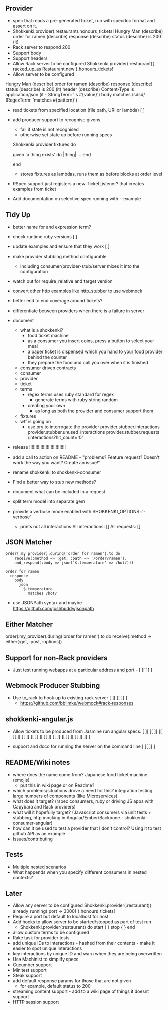 ## Provider

- spec that reads a pre-generated ticket, run with specdoc format and assert on it.
- Shokkenki.provider(:restaurant).honours_tickets!
Hungry Man (describe)
  order for ramen (describe)
    response (describe)
      status (describe)
        is 200 (it)
- Rack server to respond 200
- Support body
- Support headers
- Allow Rack server to be configured
  Shokkenki.provider(:restaurant){ racked_up_as Restaurant.new }.honours_tickets!
- Allow server to be configured

Hungry Man (describe)
  order for ramen (describe)
    response (describe)
      status (describe)
        is 200 (it)
      header (describe)
        Content-Type
          is application/json (it - StringTerm: 'is #{value}')
      body
        matches /sdsd/ (RegexTerm: 'matches #{pattern}')
- read tickets from specified location (file path, URI or lambda) [ ]

- add producer support to recognise givens
  - fail if state is not recognised
  - otherwise set state up before running specs

  Shokkenki.provider.fixtures do

    given 'a thing exists' do |thing|
       ...
    end

  end
  - stores fixtures as lambdas, runs them as before blocks at order level

- RSpec support just registers a new TicketListener? that creates examples from ticket
- Add documentation on selective spec running with --example

## Tidy Up

- better name for and expression term?
- check runtime ruby versions [ ]
- update examples and ensure that they work [ ]
- make provider stubbing method configurable
  - including consumer/provider-stub/server mixes it into the configuration
- watch out for require_relative and target version
- convert other http examples like http_stubber to use webmock
- better end to end coverage around tickets?
- differentiate between providers when there is a failure in server
- document
  - what is a shokkenki?
    - food ticket machine
    - as a consumer you insert coins, press a button to select your meal
    - a paper ticket is dispensed which you hand to your food provider behind the counter
    - they prepare the food and call you over when it is finished
  - consumer driven contracts
  - consumer
  - provider
  - ticket
  - terms
    - regex terms uses ruby standard for regex
      - generate terms with ruby string random
    - creating your own
      - as long as both the provider and consumer support them
  - fixtures
  - wtf is going on
    - use pry to interrogate the provider
      provider.stubber.interactions
      provider.stubber.unused_interactions
      provider.stubber.requests
        /interactions?hit_count='0'

- release !!!!!!!!!!!!!!!!!!!!!!!!!!!!!

- add a call to action on README - "problems? Feature request? Doesn't work the way you want? Create an issue!"
- rename shokkenki to shokkenki-consumer
- Find a better way to stub new methods?
- document what can be included in a request
- split term model into separate gem

- provide a verbose mode enabled with SHOKKENKI_OPTIONS='-verbose'
  - prints out all interactions
    All interactions:
      []
    All requests:
      []

## JSON Matcher
    order(:my_provider).during('order for ramen').to do
        receive(:method => :get, :path => '/order/ramen').
        and_respond(:body => json('$.temperature' => /hot/)))

    order for ramen
      response
        body
          json
            $.temperature
              matches /hot/

-  use JSONPath syntax and maybe https://github.com/joshbuddy/jsonpath

## Either Matcher
 order(:my_provider).during('order for ramen').to do
        receive(:method => either(:get, :post, :options))



## Support for non-Rack providers

- Just test running webapps at a particular address and port - [ ][ ][ ]

## Webmock Producer Stubbing

- Use to_rack to hook up to existing rack server [ ][ ][ ][ ]
  - https://github.com/bblimke/webmock#rack-responses

## shokkenki-angular.js

- Allow tickets to be produced from Jasmine run angular specs. [ ][ ][ ][ ][ ][ ][ ][ ][ ][ ][ ][ ][ ][ ][ ][ ][ ][ ][ ][ ][ ][ ]

- support and doco for running the server on the command line [ ][ ][ ]

## README/Wiki notes

- where does the name come from? Japanese food ticket machine (emojis)
  - put this in wiki page or on Readme?
- which problems/situations drove a need for this? integration testing large numbers of components (like Microservices)
- what does it target? (rspec consumers, ruby or driving JS apps with Capybara and Rack providers)
- what will it hopefully target? (Javascript consumers via unit tests + stubbing, http mocking in Angular/Ember/Backbone - shokkenki-consumer-angular)
- how can it be used to test a provider that I don't control? Using it to test github API as an example
- Issues/contributing

## Tests

- Multiple nested scenarios
- What happends when you specify different consumers in nested contexts?


## Later
- Allow any server to be configured
  Shokkenki.provider(:restaurant){ already_running(:port => 3000) }.honours_tickets!
- Require a port but default to localhost for host
- Add hooks to allow server to be started/stopped as part of test run
  - Shokkenki.provider(:restaurant) do
    start { }
    stop { }
  end
- allow custom terms to be configured
- Rake task for provider tests
- add unique IDs to interactions - hashed from their contents - make it easier to spot unique interactions
- key interactions by unique ID and warn when they are being overwritten
- Use Machinist to simplify specs
- Cucumber support
- Minitest support
- Steak support
- add default response params for those that are not given
  - for example, default status to 200
- streaming content support - add to a wiki page of things it doesnt support
- HTTP session support